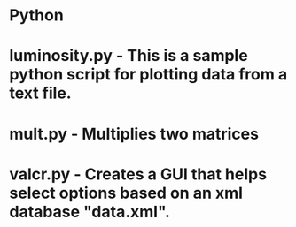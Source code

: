 # Python

# luminosity.py  - This is a sample python script for plotting data from a text file.
# mult.py        - Multiplies two matrices
# valcr.py        - Creates a GUI that helps select options based on an xml database "data.xml".

